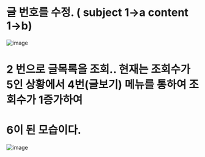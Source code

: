  # 글 번호를 수정. ( subject 1->a content 1->b)
![image](/uploads/ec2db01b9463ba7f9877e8f5bf658286/image.png)  








# 2 번으로 글목록을 조회.. 현재는 조회수가 5인 상황에서 4번(글보기) 메뉴를 통하여 조회수가 1증가하여
# 6이 된 모습이다.
![image](/uploads/d6052cf5ef746d55d191112b877932a8/image.png)


